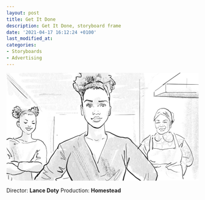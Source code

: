 ```yaml
---
layout: post
title: Get It Done
description: Get It Done, storyboard frame
date: '2021-04-17 16:12:24 +0100'
last_modified_at:
categories:
- Storyboards
- Advertising
---
```

![Get It Done — Emory Healthcare, storyboard frame](/images/Emory_Get_It_Done_stb_changes_017-NEW.jpg)

Director: **Lance Doty**
Production: **Homestead**
